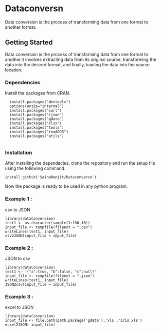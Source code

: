 # Dataconversn

Data conversion is the process of transforming data from one format to another format.

## Getting Started

Data conversion is the process of transforming data from one format to another.It involves extracting data from its original source, transforming the data into the desired format, and finally, loading the data into the source location.

### Dependencies

Install the packages from CRAN.
```
  install.packages("devtools")
  options(unzip="internal")
  install.packages("curl")
  install.packages("rjson") 
  install.packages("gdata") 
  install.packages("xlsx") 
  install.packages("tools") 
  install.packages("readODS") 
  install.packages("utils")
  
  ``` 
  
### Installation

After installing the dependacies, clone the repository and run the setup file using the following command.

```
install_github('SainoRenjit/Dataconversn')
```

Now the package is ready to be used in any python program.

### Example 1 :

csv to JSON

```
library(dataConversion)
test1 <- as.character(sample(1:100,10))
input_file <- tempfile(fileext = ".csv")
writeLines(test1, input_file)
csv2JSON(input_file = input_file)
```

### Example 2 :

 JSON to csv

```
library(dataConversion)
test1 <- '{"a":true, "b":false, "c":null}'
input_file <- tempfile(fileext = ".json")
writeLines(test1, input_file)
JSON2csv(input_file = input_file)
```

### Example 3 :

 excel to JSON 
 
 ```
 library(dataConversion)
 input_file <- file.path(path.package('gdata'),'xls','iris.xls')
 ecxel2JSON( input_file)
 ```
 
